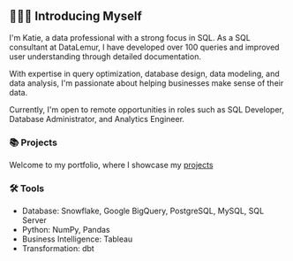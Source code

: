 ## 🙋🏻‍♀️ Introducing Myself

I'm Katie, a data professional with a strong focus in SQL. As a SQL consultant at DataLemur, I have developed over 100 queries and improved user understanding through detailed documentation.

With expertise in query optimization, database design, data modeling, and data analysis, I'm passionate about helping businesses make sense of their data. 

Currently, I'm open to remote opportunities in roles such as SQL Developer, Database Administrator, and Analytics Engineer.

### 📚 Projects

Welcome to my portfolio, where I showcase my [projects](https://github.com/katiehuangx/Portfolio-Guide/blob/main/README.md)

### 🛠️ Tools

- Database: Snowflake, Google BigQuery, PostgreSQL, MySQL, SQL Server
- Python: NumPy, Pandas
- Business Intelligence: Tableau
- Transformation: dbt
